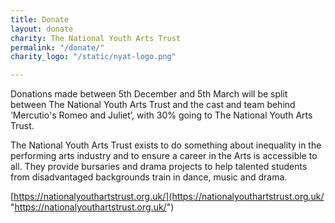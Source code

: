 ```yaml
---
title: Donate
layout: donate
charity: The National Youth Arts Trust
permalink: "/donate/"
charity_logo: "/static/nyat-logo.png"

---
```

Donations made between 5th December and 5th March will be split between The National Youth Arts Trust and the cast and team behind ‘Mercutio's Romeo and Juliet’, with 30% going to The National Youth Arts Trust.

The National Youth Arts Trust exists to do something about inequality in the performing arts industry and to ensure a career in the Arts is accessible to all. They provide bursaries and drama projects to help talented students from disadvantaged backgrounds train in dance, music and drama.

[https://nationalyouthartstrust.org.uk/](https://nationalyouthartstrust.org.uk/ "https://nationalyouthartstrust.org.uk/")